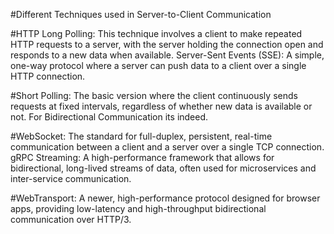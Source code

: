 #Different Techniques used in
Server-to-Client Communication
 
#HTTP Long Polling:
This technique involves a client to make repeated HTTP requests to a server, with the server holding the connection open and responds to  a new data  when available. 
Server-Sent Events (SSE):
A simple, one-way protocol where a server can push data to a client over a single HTTP connection. 

#Short Polling:
The basic version where the client continuously sends requests at fixed intervals, regardless of whether new data is available or not. 
For Bidirectional Communication its indeed.

#WebSocket:
The standard for full-duplex, persistent, real-time communication between a client and a server over a single TCP connection. 
gRPC Streaming:
A high-performance framework that allows for bidirectional, long-lived streams of data, often used for microservices and inter-service communication. 

#WebTransport:
A newer, high-performance protocol designed for browser apps, providing low-latency and high-throughput bidirectional communication over HTTP/3. 
